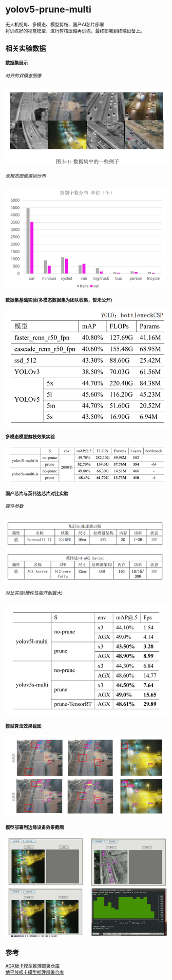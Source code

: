 # yolov5-prune-multi
无人机视角、多模态、模型剪枝、国产AI芯片部署  
将训练好的视觉模型，进行剪枝压缩再训练，最终部署到终端设备上。


## 相关实验数据

#### 数据集展示

###### 对齐的双模态图像
![相关图片](./img/1-8.png)
###### 双模态图像类别分布
![相关图片](./img/1-7.png)


#### 数据集基础实验(多模态数据集为团队收集，暂未公开)

![数据集基础实验](./img/1-6.png)

#### 多模态模型剪枝效果实验

![剪枝实验](./img/1-1.png)

#### 国产芯片与英伟达芯片对比实验

###### 硬件参数
![芯片相关参数](./img/1-5.png)
###### 对比实验(硬件性能开到最大)
![硬件性能对比](./img/1-2.png)

#### 模型算法效果截图

![模型优化效果](./img/1-3.png)

#### 模型部署到边缘设备效果截图

![边缘设备部署效果](./img/1-4.png)

## 参考
[AGX板卡模型推理部署仓库](https://github.com/sbbug/yolov5-multi-tensorrt)  
[地平线板卡模型推理部署仓库](https://github.com/sbbug/x3_chain)
